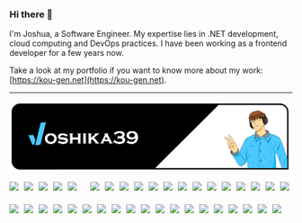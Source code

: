 ### Hi there 👋

I'm Joshua, a Software Engineer. My expertise lies in .NET development, cloud computing and DevOps practices. 
I have been working as a frontend developer for a few years now.

Take a look at my portfolio if you want to know more about my work: [https://kou-gen.net](https://kou-gen.net).

---

![joshika39 banner](joshika39-profile-banner.png)

<div style="display:flex; flex-wrap:wrap; justify-content:flex-start; align-items:center; align-content:flex-start; gap:10px; font-size:0;">
<img src='https://assets.kou-gen.net/github/joshika39/arch-logo.svg' alt='arch' style="height: 30px; object-fit: contain;"> 
<img src='https://assets.kou-gen.net/github/joshika39/win11-logo.png' alt='win-11' style="height: 30px; object-fit: contain;">
<img src='https://assets.kou-gen.net/github/joshika39/debian-logo.svg' alt='debian' style="height: 30px; object-fit: contain;">
<img src='https://assets.kou-gen.net/github/joshika39/azure-logo.ico' alt='azure' style="height: 30px; object-fit: contain;">
<img src='https://assets.kou-gen.net/github/joshika39/jira-logo.png' alt='jira' width="30" style="height: 30px; object-fit: contain;">
<img src='https://assets.kou-gen.net/github/joshika39/c-logo.svg' alt='c' style="height: 30px; object-fit: contain;">
<img src='https://assets.kou-gen.net/github/joshika39/cpp-logo.svg' alt='c++' style="height: 30px; object-fit: contain;">
<img src='https://assets.kou-gen.net/github/joshika39/csharp-logo.svg' alt='csharp' style="height: 30px; object-fit: contain;">
<img src='https://assets.kou-gen.net/github/joshika39/python-logo.svg' alt='python' style="height: 30px; object-fit: contain;">
<img src='https://assets.kou-gen.net/github/joshika39/java-logo.svg' alt='java' style="height: 30px; object-fit: contain;">
<img src='https://assets.kou-gen.net/github/joshika39/bash-logo.svg' alt='bashshell' style="height: 30px; object-fit: contain;">
<img src='https://assets.kou-gen.net/github/joshika39/powershell-logo.svg' alt='powershell' style="height: 30px; object-fit: contain;">
<img src='https://assets.kou-gen.net/github/joshika39/js-logo.svg' alt='javascript' style="height: 30px; object-fit: contain;">
<img src='https://assets.kou-gen.net/github/joshika39/ruby-logo.svg' alt='ruby' style="height: 30px; object-fit: contain;">
<img src='https://assets.kou-gen.net/github/joshika39/vs2019-logo.svg' alt='visual studio' style="height: 30px; object-fit: contain;">
<img src='https://assets.kou-gen.net/github/joshika39/vscode-logo.png' alt='visual studio code' style="height: 30px; object-fit: contain;">
<img src='https://assets.kou-gen.net/github/joshika39/android-studio-logo.svg' alt='android studio' style="height: 30px; object-fit: contain;">
<img src='https://assets.kou-gen.net/github/joshika39/jetbrains-toolbox-logo.png' alt='jetbrains toolbox' style="height: 30px; object-fit: contain;">
<img src='https://assets.kou-gen.net/github/joshika39/vim-logo.gif' alt='vim' style="height: 30px; object-fit: contain;">
<img src='https://assets.kou-gen.net/github/joshika39/git-logo.svg' alt='git' style="height: 30px; object-fit: contain;">
<img src='https://assets.kou-gen.net/github/joshika39/nestjs.svg' alt='nest.js' style="height: 30px; object-fit: contain;">
<img src='https://assets.kou-gen.net/github/joshika39/nodejs-logo.svg' alt='nodejs' style="height: 30px; object-fit: contain;">
<img src='https://assets.kou-gen.net/github/joshika39/threejs-logo.svg' alt='three.js' style="height: 30px; object-fit: contain;">
<img src='https://assets.kou-gen.net/github/joshika39/django-logo.svg' alt='django' style="height: 30px; object-fit: contain;">
<img src='https://assets.kou-gen.net/github/joshika39/react-logo.svg' alt='reactjs' style="height: 30px; object-fit: contain;">
<img src='https://assets.kou-gen.net/github/joshika39/ror-logo.svg' alt='RoR'  style="height: 30px; object-fit: contain;">
<img src='https://assets.kou-gen.net/github/joshika39/selenium-logo.svg' alt='Selenium' style="height: 30px; object-fit: contain;">
<img src='https://assets.kou-gen.net/github/joshika39/junit5-logo.png' alt='JUnit' style="height: 30px; object-fit: contain;">
<img src='https://assets.kou-gen.net/github/joshika39/unit.png' alt='xUnit' style="height: 30px; object-fit: contain;">
<img src='https://assets.kou-gen.net/github/joshika39/k8s.svg' alt='Kubernetes' style="height: 30px; object-fit: contain;">
<img src='https://assets.kou-gen.net/github/joshika39/docker-logo.svg' alt='Docker' style="height: 30px; object-fit: contain;">
<img src='https://assets.kou-gen.net/github/joshika39/helm-logo.svg' alt='Helm' style="height: 30px; object-fit: contain;">
<img src='https://assets.kou-gen.net/github/joshika39/traefik-logo.png' alt='Traefik' style="height: 30px; object-fit: contain;">
<img src='https://assets.kou-gen.net/github/joshika39/proxmox-logo.svg' alt='Proxmox' style="height: 30px; object-fit: contain;">
<img src='https://assets.kou-gen.net/github/joshika39/hyperv-logo.png' alt='Hyper-b' style="height: 30px; object-fit: contain;">
<img src='https://assets.kou-gen.net/github/joshika39/virtualbox.png' alt='Virtualbox' style="height: 30px; object-fit: contain;">
<img src='https://assets.kou-gen.net/github/joshika39/linkedin-logo.png' alt='Linkedin' style="height: 30px; object-fit: contain;">
<img src='https://assets.kou-gen.net/github/joshika39/github-logo.png' alt='Github' style="height: 30px; object-fit: contain;">
</div>
